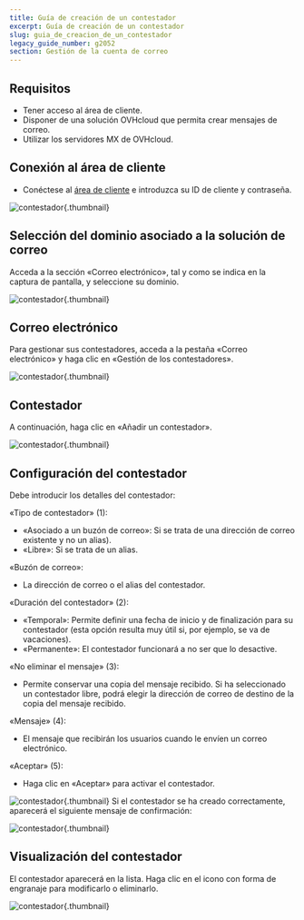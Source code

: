 ```yaml
---
title: Guía de creación de un contestador
excerpt: Guía de creación de un contestador
slug: guia_de_creacion_de_un_contestador
legacy_guide_number: g2052
section: Gestión de la cuenta de correo
---
```



## Requisitos

- Tener acceso al área de cliente. 
- Disponer de una solución OVHcloud que permita crear mensajes de correo. 
- Utilizar los servidores MX de OVHcloud. 


## Conexión al área de cliente

- Conéctese al [área de cliente](https://ca.ovh.com/auth/?action=gotomanager) e introduzca su ID de cliente y contraseña.



![contestador](images/img_3592.jpg){.thumbnail}


## Selección del dominio asociado a la solución de correo
Acceda a la sección «Correo electrónico», tal y como se indica en la captura de pantalla, y seleccione su dominio.

![contestador](images/img_3600.jpg){.thumbnail}


## Correo electrónico
Para gestionar sus contestadores, acceda a la pestaña «Correo electrónico» y haga clic en «Gestión de los contestadores».

![contestador](images/img_3597.jpg){.thumbnail}


## Contestador
A continuación, haga clic en «Añadir un contestador».

![contestador](images/img_3598.jpg){.thumbnail}


## Configuración del contestador
Debe introducir los detalles del contestador: 

«Tipo de contestador» (1):

- «Asociado a un buzón de correo»: Si se trata de una dirección de correo existente y no un alias).
- «Libre»: Si se trata de un alias.

«Buzón de correo»:
- La dirección de correo o el alias del contestador.

«Duración del contestador» (2):
- «Temporal»: Permite definir una fecha de inicio y de finalización para su contestador (esta opción resulta muy útil si, por ejemplo, se va de vacaciones).  
- «Permanente»: El contestador funcionará a no ser que lo desactive. 

«No eliminar el mensaje» (3):
- Permite conservar una copia del mensaje recibido. Si ha seleccionado un contestador libre, podrá elegir la dirección de correo de destino de la copia del mensaje recibido. 

«Mensaje» (4):
- El mensaje que recibirán los usuarios cuando le envíen un correo electrónico. 

«Aceptar» (5):
- Haga clic en «Aceptar» para activar el contestador.



![contestador](images/img_3589.jpg){.thumbnail}
Si el contestador se ha creado correctamente, aparecerá el siguiente mensaje de confirmación:

![contestador](images/img_3590.jpg){.thumbnail}


## Visualización del contestador
El contestador aparecerá en la lista. Haga clic en el icono con forma de engranaje para modificarlo o eliminarlo.

![contestador](images/img_3599.jpg){.thumbnail}

